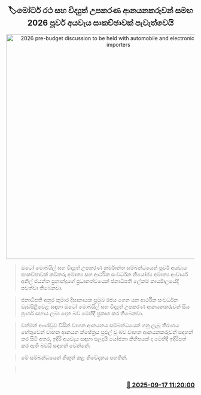 <p align='center'><b><h2 align='center' title='2026 pre-budget discussion to be held with automobile and electronic equipment importers'>🏷මෝටර් රථ සහ විද්‍යුත් උපකරණ ආනයනකරුවන් සමඟ 2026 පූර්ව අයවැය සාකච්ඡාවක් පැවැත්වෙයි</h2></b></p>
<p align='center'><img src='https://helakuru.sgp1.cdn.digitaloceanspaces.com/esana/images/lib/vehichle-archived.jpg' width='600' alt='2026 pre-budget discussion to be held with automobile and electronic equipment importers'></p>

> ඔටෝ මොබයිල් සහ විද්‍යුත් උපකරණ කර්මාන්ත සම්බන්ධයෙන් පූර්ව අයවැය සාකච්ඡාවක් කම්කරු අමාත්‍ය සහ ආර්ථික සංවර්ධන නියෝජ්‍ය අමාත්‍ය ආචාර්ය අනිල් ජයන්ත ප්‍රනාන්දුගේ ප්‍රධානත්වයෙන් ජනාධිපති ලේකම් කාර්යාලයේදී පවත්වා තිබෙනවා.

> ජනාධිපති අනුර කුමාර දිසානායක ප්‍රමුඛ රජය ගෙන යන ආර්ථික සංවර්ධන වැඩපිළිවෙළ සඳහා ඔටෝ මොබයිල් සහ විද්‍යුත් උපකරණ ආනයනකරුවන් සිය පූර්ණ සහාය ලබා දෙන බව මෙහිදී ප්‍රකාශ කර තිබෙනවා.

> වත්මන් ආණ්ඩුව විසින් වාහන ආනයනය සම්බන්ධයෙන් ගනු ලැබූ තීරණය හේතුවෙන් වාහන ආනයන ක්ෂේත්‍රය පුළුල් වූ බව වාහන ආනයනකරුවන් සඳහන් කර සිටි අතර, ඉදිරි අයවැය සඳහා ඵලදායි යෝජනා කිහිපයක් ද මෙහිදී ඉදිරිපත් කර ඇති බවයි සඳහන් වෙන්නේ.

> මේ සම්බන්ධයෙන් නිකුත් කළ නිවේදනය පහතින්.

>  



<h3 align='right'><a href='https://www.helakuru.lk/esana/p/113698/'>📅 2025-09-17 11:20:00</a></h3>
